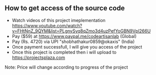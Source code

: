 ##  How to get access of the source code
-   Watch videos of this project imeplementation https://www.youtube.com/watch?v=FHtNnZ_9QYM&list=PLgnySyq8qZmo3d4uzPefYoGBN9Vpl266U
-   Pay ($59) at https://www.paypal.me/codeartisanlab (Global)
-   Pay (Rs. 4720) via UPI "shobhathakur0859@okaxis" (India)
-   Once payment successfull, I will give you access of the project
-   Once this project is completed then i will upload to https://projectsplaza.com

Note: Price will change according to progress of the project
